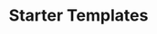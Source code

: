 ---
title: Starter Templates
parent: resources
order: 2
sections:

    - file: html
      layout: text

    - file: html-cdn
      layout: accordion

    - file: html-local
      layout: accordion

    - file: html-es6
      layout: accordion
      
    - file: iframe
      layout: text      
      
    - file: iframe-code
      layout: accordion

    - file: math
      layout: text

    - file: mathjax
      layout: accordion

    - file: katex
      layout: accordion
      
    - file: moodle
      layout: text
      
    - file: moodle-filter
      layout: accordion
---